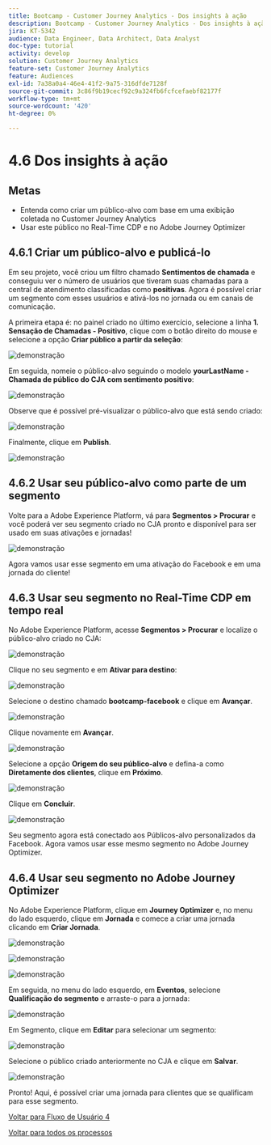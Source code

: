 ```yaml
---
title: Bootcamp - Customer Journey Analytics - Dos insights à ação
description: Bootcamp - Customer Journey Analytics - Dos insights à ação
jira: KT-5342
audience: Data Engineer, Data Architect, Data Analyst
doc-type: tutorial
activity: develop
solution: Customer Journey Analytics
feature-set: Customer Journey Analytics
feature: Audiences
exl-id: 7a38a0a4-46e4-41f2-9a75-316dfde7128f
source-git-commit: 3c86f9b19cecf92c9a324fb6fcfcefaebf82177f
workflow-type: tm+mt
source-wordcount: '420'
ht-degree: 0%

---
```


# 4.6 Dos insights à ação

## Metas

- Entenda como criar um público-alvo com base em uma exibição coletada no Customer Journey Analytics
- Usar este público no Real-Time CDP e no Adobe Journey Optimizer

## 4.6.1 Criar um público-alvo e publicá-lo

Em seu projeto, você criou um filtro chamado **Sentimentos de chamada** e conseguiu ver o número de usuários que tiveram suas chamadas para a central de atendimento classificadas como **positivas**. Agora é possível criar um segmento com esses usuários e ativá-los no jornada ou em canais de comunicação.

A primeira etapa é: no painel criado no último exercício, selecione a linha **1. Sensação de Chamadas - Positivo**, clique com o botão direito do mouse e selecione a opção **Criar público a partir da seleção**:

![demonstração](./images/aud1.png)

Em seguida, nomeie o público-alvo seguindo o modelo **yourLastName - Chamada de público do CJA com sentimento positivo**:

![demonstração](./images/aud2.png)

Observe que é possível pré-visualizar o público-alvo que está sendo criado:

![demonstração](./images/aud3.png)

Finalmente, clique em **Publish**.

![demonstração](./images/aud4.png)

## 4.6.2 Usar seu público-alvo como parte de um segmento

Volte para a Adobe Experience Platform, vá para **Segmentos > Procurar** e você poderá ver seu segmento criado no CJA pronto e disponível para ser usado em suas ativações e jornadas!

![demonstração](./images/aud5.png)

Agora vamos usar esse segmento em uma ativação do Facebook e em uma jornada do cliente!

## 4.6.3 Usar seu segmento no Real-Time CDP em tempo real

No Adobe Experience Platform, acesse **Segmentos > Procurar** e localize o público-alvo criado no CJA:

![demonstração](./images/aud6.png)

Clique no seu segmento e em **Ativar para destino**:

![demonstração](./images/aud7.png)

Selecione o destino chamado **bootcamp-facebook** e clique em **Avançar**.

![demonstração](./images/aud8.png)

Clique novamente em **Avançar**.

![demonstração](./images/aud9.png)

Selecione a opção **Origem do seu público-alvo** e defina-a como **Diretamente dos clientes**, clique em **Próximo**.

![demonstração](./images/aud10.png)

Clique em **Concluir**.

![demonstração](./images/aud11.png)

Seu segmento agora está conectado aos Públicos-alvo personalizados da Facebook. Agora vamos usar esse mesmo segmento no Adobe Journey Optimizer.

## 4.6.4 Usar seu segmento no Adobe Journey Optimizer

No Adobe Experience Platform, clique em **Journey Optimizer** e, no menu do lado esquerdo, clique em **Jornada** e comece a criar uma jornada clicando em **Criar Jornada**.

![demonstração](./images/aud20.png)

![demonstração](./images/aud21.png)

![demonstração](./images/aud22.png)

Em seguida, no menu do lado esquerdo, em **Eventos**, selecione **Qualificação do segmento** e arraste-o para a jornada:

![demonstração](./images/aud23.png)

Em Segmento, clique em **Editar** para selecionar um segmento:

![demonstração](./images/aud24.png)

Selecione o público criado anteriormente no CJA e clique em **Salvar**.

![demonstração](./images/aud25.png)

Pronto! Aqui, é possível criar uma jornada para clientes que se qualificam para esse segmento.

[Voltar para Fluxo de Usuário 4](./uc4.md)

[Voltar para todos os processos](./../../overview.md)
